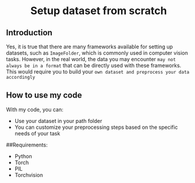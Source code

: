 <p align="center">
 <h1 align="center">Setup dataset from scratch </h1>
</p>

## Introduction
Yes, it is true that there are many frameworks available for setting up datasets, such as `ImageFolder`, which is commonly used in computer vision tasks. However, in the real world, the data you may encounter `may not always be in a format` that can be directly used with these frameworks. This would require you to build your `own dataset and preprocess your data accordingly` 


## How to use my code
With my code, you can:
* Use your dataset in your path folder
* You can customize your preprocessing steps based on the specific needs of your task

##Requirements:
* Python
* Torch
* PIL
* Torchvision
